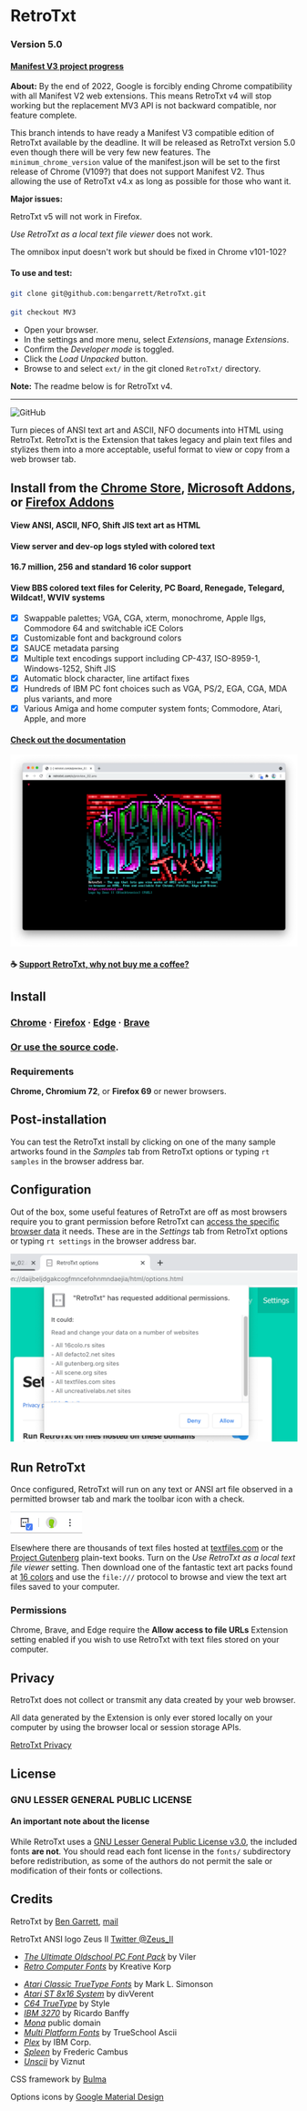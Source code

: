 # RetroTxt

### Version 5.0

#### [Manifest V3 project progress](https://github.com/bengarrett/RetroTxt/projects/2)

**About:** By the end of 2022, Google is forcibly ending Chrome compatibility with all Manifest V2 web extensions. This means RetroTxt v4 will stop working but the replacement MV3 API is not backward compatible, nor feature complete.

This branch intends to have ready a Manifest V3 compatible edition of RetroTxt available by the deadline. It will be released as RetroTxt version 5.0 even though there will be very few new features. The `minimum_chrome_version` value of the manifest.json will be set to the first release of Chrome (V109?) that does not support Manifest V2. Thus allowing the use of RetroTxt v4.x as long as possible for those who want it.

**Major issues:**

RetroTxt v5 will not work in Firefox.

*Use RetroTxt as a local text file viewer* does not work.

The omnibox input doesn't work but should be fixed in Chrome v101-102?

#### To use and test:

```bash
git clone git@github.com:bengarrett/RetroTxt.git

git checkout MV3
```

- Open your browser.
- In the settings and more menu, select _Extensions_, manage _Extensions_.
- Confirm the _Developer mode_ is toggled.
- Click the _Load Unpacked_ button.
- Browse to and select `ext/` in the git cloned `RetroTxt/` directory.


**Note:** The readme below is for RetroTxt v4.

---

![GitHub](https://img.shields.io/github/license/bengarrett/retrotxt?style=flat-square)

Turn pieces of ANSI text art and ASCII, NFO documents into HTML using RetroTxt. RetroTxt is the Extension that takes legacy and plain text files and stylizes them into a more acceptable, useful format to view or copy from a web browser tab.

## Install from the [Chrome Store](https://chrome.google.com/webstore/detail/retrotxt/gkjkgilckngllkopkogcaiojfajanahn), [Microsoft Addons](https://microsoftedge.microsoft.com/addons/detail/hmgfnpgcofcpkgkadekmjdicaaeopkog), or [Firefox Addons](https://addons.mozilla.org/en-US/firefox/addon/retrotxt)

#### View ANSI, ASCII, NFO, Shift JIS text art as HTML

#### View server and dev-op logs styled with colored text

#### 16.7 million, 256 and standard 16 color support

#### View BBS colored text files for Celerity, PC Board, Renegade, Telegard, Wildcat!, WVIV systems

- [x] Swappable palettes; VGA, CGA, xterm, monochrome, Apple IIgs, Commodore 64 and switchable iCE Colors
- [x] Customizable font and background colors
- [x] SAUCE metadata parsing
- [x] Multiple text encodings support including CP-437, ISO-8959-1, Windows-1252, Shift JIS
- [x] Automatic block character, line artifact fixes
- [x] Hundreds of IBM PC font choices such as VGA, PS/2, EGA, CGA, MDA plus variants, and more
- [x] Various Amiga and home computer system fonts; Commodore, Atari, Apple, and more

#### [Check out the documentation](https://docs.retrotxt.com)

![RetroTxt showcase](../docs/assets/showcase-clean.png)

#### ☕ [Support RetroTxt, why not buy me a coffee?](https://www.buymeacoffee.com/4rtEGvUIY)

## Install

### [Chrome](https://chrome.google.com/webstore/detail/retrotxt/gkjkgilckngllkopkogcaiojfajanahn) · [Firefox](https://addons.mozilla.org/en-US/firefox/addon/retrotxt) · [Edge](https://microsoftedge.microsoft.com/addons/detail/hmgfnpgcofcpkgkadekmjdicaaeopkog) · [Brave](https://chrome.google.com/webstore/detail/retrotxt/gkjkgilckngllkopkogcaiojfajanahn)

### [Or use the source code](https://docs.retrotxt.com/source_code).

### Requirements

**Chrome, Chromium 72**, or **Firefox 69** or newer browsers.

## Post-installation

You can test the RetroTxt install by clicking on one of the many sample artworks found in the <em>Samples</em> tab from RetroTxt options or typing `rt samples` in the browser address bar.

## Configuration

Out of the box, some useful features of RetroTxt are off as most browsers require you to grant permission before RetroTxt can [access the specific browser data](https://docs.retrotxt.com/privacy) it needs. These are in the <em>Settings</em> tab from RetroTxt options or typing `rt settings` in the browser address bar.

![Config tab in Options](../docs/assets/readme-permissions.png)

## Run RetroTxt

Once configured, RetroTxt will run on any text or ANSI art file observed in a permitted browser tab and mark the toolbar icon with a check.

![RetroTxt toolbar button in Chrome](../docs/assets/readme-button.png)

Elsewhere there are thousands of text files hosted at [textfiles.com](http://textfiles.com/directory.html) or the [Project Gutenberg](https://www.gutenberg.org/catalog) plain-text books.
Turn on the <em>Use RetroTxt as a local text file viewer</em> setting.
Then download one of the fantastic text art packs found at [16 colors](https://16colo.rs) and use the `file:///` protocol to browse and view the text art files saved to your computer.

### Permissions

Chrome, Brave, and Edge require the **Allow access to file URLs** Extension setting enabled if you wish to use RetroTxt with text files stored on your computer.

## Privacy

RetroTxt does not collect or transmit any data created by your web browser.

All data generated by the Extension is only ever stored locally on your computer by using the browser local or session storage APIs.

[RetroTxt Privacy](https://docs.retrotxt.com/privacy)

## License

### GNU LESSER GENERAL PUBLIC LICENSE

#### An important note about the license

While RetroTxt uses a [GNU Lesser General Public License v3.0](https://choosealicense.com/licenses/lgpl-3.0), the included fonts **are not**. You should read each font license in the `fonts/` subdirectory before redistribution, as some of the authors do not permit the sale or modification of their fonts or collections.

## Credits

RetroTxt by [Ben Garrett](https://devtidbits.com/ben-garrett), [mail](mailto:code.by.ben@gmail.com)

RetroTxt ANSI logo Zeus II [Twitter @Zeus_II](https://twitter.com/Zeus_II)

- [_The Ultimate Oldschool PC Font Pack_](https://int10h.org/oldschool-pc-fonts) by Viler
- [_Retro Computer Fonts_](https://www.kreativekorp.com/software/fonts/index.shtml#retro) by Kreative Korp

* [_Atari Classic TrueType Fonts_](http://members.bitstream.net/marksim/atarimac/fonts.html) by Mark L. Simonson
* [_Atari ST 8x16 System_](https://www.dafont.com/atari-st-8x16-system-font.font) by divVerent
* [_C64 TrueType_](https://style64.org/c64-truetype) by Style
* [_IBM 3270_](https://github.com/rbanffy/3270font) by Ricardo Banffy
* [_Mona_](http://monafont.sourceforge.net/index-e.html) public domain
* [_Multi Platform Fonts_](https://github.com/rewtnull/amigafonts) by TrueSchool Ascii
* [_Plex_](https://github.com/IBM/plex) by IBM Corp.
* [_Spleen_](https://github.com/fcambus/spleen) by Frederic Cambus
* [_Unscii_](http://pelulamu.net/unscii) by Viznut

CSS framework by [Bulma](https://bulma.io)

Options icons by [Google Material Design](https://material.io/resources/icons)
